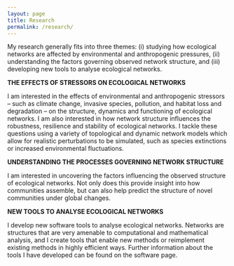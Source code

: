 ```yaml
---
layout: page
title: Research
permalink: /research/
---
```



My research generally fits into three themes: (i) studying how ecological networks are affected by environmental and anthropogenic pressures, (ii) understanding the factors governing observed network structure, and (iii) developing new tools to analyse ecological networks.

**THE EFFECTS OF STRESSORS ON ECOLOGICAL NETWORKS**

I am interested in the effects of environmental and anthropogenic stressors – such as climate change, invasive species, pollution, and habitat loss and degradation – on the structure, dynamics and functioning of ecological networks. I am also interested in how network structure influences the robustness, resilience and stability of ecological networks. I tackle these questions using a variety of topological and dynamic network models which allow for realistic perturbations to be simulated, such as species extinctions or increased environmental fluctuations.

**UNDERSTANDING THE PROCESSES GOVERNING NETWORK STRUCTURE**

I am interested in uncovering the factors influencing the observed structure of ecological networks. Not only does this provide insight into how communities assemble, but can also help predict the structure of novel communities under global changes.

**NEW TOOLS TO ANALYSE ECOLOGICAL NETWORKS**

I develop new software tools to analyse ecological networks. Networks are structures that are very amenable to computational and mathematical analysis, and I create tools that enable new methods or reimplement existing methods in highly efficient ways. Further information about the tools I have developed can be found on the software page.
